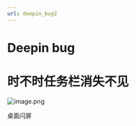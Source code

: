 ```yaml
---
url: deepin_bug2
---
```


# Deepin bug


<a name="cdvan"></a>
# 时不时任务栏消失不见
![image.png](https://cdn.nlark.com/yuque/0/2020/png/691897/1581075585363-8cbcf4fa-1e62-481e-b526-6ffd4929b318.png#align=left&display=inline&height=630&name=image.png&originHeight=630&originWidth=582&size=349088&status=done&style=none&width=582)

桌面闪屏
